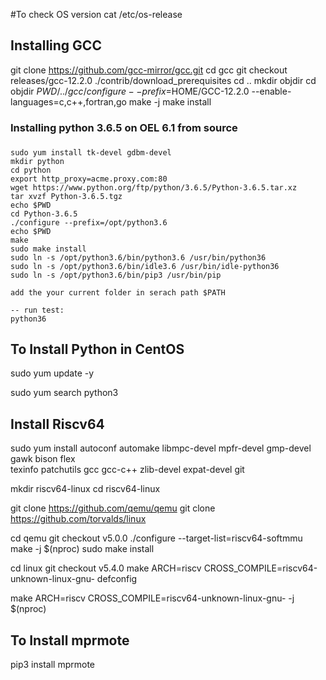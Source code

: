 
#To check OS version
  cat /etc/os-release


## Installing GCC  

git clone https://github.com/gcc-mirror/gcc.git
cd gcc
git checkout releases/gcc-12.2.0
./contrib/download_prerequisites
cd ..
mkdir objdir
cd objdir
$PWD/../gcc/configure --prefix=$HOME/GCC-12.2.0 --enable-languages=c,c++,fortran,go
make -j
make install
 
###
### Installing python 3.6.5 on OEL 6.1 from source
###
    sudo yum install tk-devel gdbm-devel
    mkdir python
    cd python
    export http_proxy=acme.proxy.com:80
    wget https://www.python.org/ftp/python/3.6.5/Python-3.6.5.tar.xz
    tar xvzf Python-3.6.5.tgz
    echo $PWD
    cd Python-3.6.5
    ./configure --prefix=/opt/python3.6
    echo $PWD
    make
    sudo make install
    sudo ln -s /opt/python3.6/bin/python3.6 /usr/bin/python36
    sudo ln -s /opt/python3.6/bin/idle3.6 /usr/bin/idle-python36
    sudo ln -s /opt/python3.6/bin/pip3 /usr/bin/pip
    
    add the your current folder in serach path $PATH
 
    -- run test:
    python36 

## To Install Python in CentOS 

sudo yum update -y

sudo yum search python3


## Install Riscv64
  sudo yum install autoconf automake libmpc-devel mpfr-devel gmp-devel gawk bison flex \
                 texinfo patchutils gcc gcc-c++ zlib-devel expat-devel git
  
  mkdir riscv64-linux
  cd riscv64-linux

  git clone https://github.com/qemu/qemu
  git clone https://github.com/torvalds/linux

  
  cd qemu
  git checkout v5.0.0
  ./configure --target-list=riscv64-softmmu
  make -j $(nproc)
  sudo make install

  cd linux
  git checkout v5.4.0
  make ARCH=riscv CROSS_COMPILE=riscv64-unknown-linux-gnu- defconfig


  make ARCH=riscv CROSS_COMPILE=riscv64-unknown-linux-gnu- -j $(nproc)


## To Install mprmote
   pip3 install mprmote
